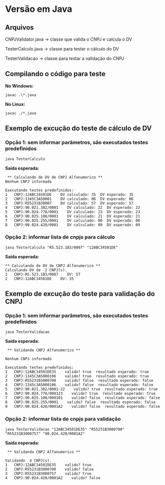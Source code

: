 # Versão em Java

## Arquivos

CNPJValidator.java -> classe que valida o CNPJ e calcula o DV

TesterCalculo.java -> classe para testar o cálculo do DV

TesterValidacao -> classe para testar a validação do CNPJ

## Compilando o código para teste

**No Windows:**

`javac .\*.java`

**No Linux:**

`javac ./*.java`

## Exemplo de excução do teste de cálculo de DV

### Opção 1: sem informar parâmetros, são executados testes predefinidos

`java TesterCalculo`

**Saída esperada:**
```
 ** Calculando de DV de CNPJ Alfanumerico **
Nenhum CNPJ informado

Executando testes predefinidos:
1   CNPJ:12ABC34501DE    DV calculado: 35  DV esperado: 35
2   CNPJ:1345C3A50001    DV calculado: 06  DV esperado: 06
3   CNPJ:R55231B30007    DV calculado: 57  DV esperado: 57
4   CNPJ:90.021.382/0001    DV calculado: 22  DV esperado: 22
5   CNPJ:90.024.778/0001    DV calculado: 23  DV esperado: 23
6   CNPJ:90.025.108/0001    DV calculado: 21  DV esperado: 21
7   CNPJ:90.025.255/0001    DV calculado: 00  DV esperado: 00
8   CNPJ:90.024.420/0001    DV calculado: 09  DV esperado: 09
```

### Opção 2: informar lista de cnpjs para cálculo

`java TesterCalculo "R5.523.1B3/0007" "12ABC34501DE"`

**Saída esperada:**
```
** Calculando de DV de CNPJ Alfanumerico **
Calculando DV de  2 CNPJ(s).
1   CNPJ:R5.523.1B3/0007    DV: 57
2   CNPJ:12ABC34501DE    DV: 35
```

## Exemplo de excução do teste para validação do CNPJ

### Opção 1: sem informar parâmetros, são executados testes predefinidos

`java TesterValidacao`

**Saída esperada:**
```
 ** Validando CNPJ Alfanumerico **

Nenhum CNPJ informado

Executando testes predefinidos:
1   CNPJ:12ABC34501DE35    valido? true  resultado esperado: true
2   CNPJ:1345C3A5000106    valido? true  resultado esperado: true
3   CNPJ:R55231B3000700    valido? false  resultado esperado: false
4   CNPJ:1345c3A5000106    valido? false  resultado esperado: false
5   CNPJ:90.021.382/0001-22    valido? true  resultado esperado: true
6   CNPJ:90.024.778/000123    valido? true  resultado esperado: true
7   CNPJ:90.025.108/000101    valido? false  resultado esperado: false
8   CNPJ:90.025.255/0001    valido? false  resultado esperado: false
9   CNPJ:90.024.420/0001A2    valido? false  resultado esperado: false
```

### Opção 2: informar lista de cnpjs para validação

`java TesterValidacao "12ABC34501DE35" "R55231B3000700" "R55231B3000757" "90.024.420/0001A2"`

**Saída esperada:**
```
 ** Validando CNPJ Alfanumerico **

Validando  4 CNPJ(s).
1   CNPJ:12ABC34501DE35    valido? true
2   CNPJ:R55231B3000700    valido? false
3   CNPJ:R55231B3000757    valido? true
4   CNPJ:90.024.420/0001A2    valido? false
```